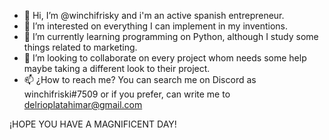 - 👋 Hi, I’m @winchifrisky and i'm an active spanish entrepreneur.
- 👀 I’m interested on everything I can implement in my inventions.
- 🌱 I’m currently learning programming on Python, although I study some things related to marketing.
- 💞️ I’m looking to collaborate on every project whom needs some help maybe taking a different look to their project.
- 📫 ¿How to reach me? You can search me on Discord as winchifriski#7509 or if you prefer, can write me to delrioplatahimar@gmail.com

¡HOPE YOU HAVE A MAGNIFICENT DAY!
<!---
winchifrisky/winchifrisky is a ✨ special ✨ repository because its `README.md` (this file) appears on your GitHub profile.
You can click the Preview link to take a look at your changes.
--->
